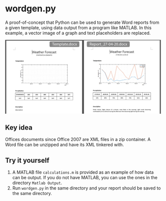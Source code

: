 # wordgen.py
A proof-of-concept that Python can be used to generate Word reports from a given template, using data output from a program like MATLAB.
In this example, a vector image of a graph and text placeholders are replaced.

![Image Demo](readme.jpg "Generate reports from template")

## Key idea
Offices documents since Office 2007 are XML files in a zip container. A Word file can be unzipped and have its XML tinkered with.

## Try it yourself
1. A MATLAB file `calculations.m` is provided as an example of how data can be output. If you do not have MATLAB, you can use the ones in the directory `Matlab Output`.
2. Run `wordgen.py` in the same directory and your report should be saved to the same directory.
